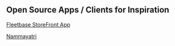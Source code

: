 

## Open Source Apps / Clients for Inspiration

[Fleetbase StoreFront App](https://github.com/fleetbase/storefront-app) 

[Nammayatri](https://github.com/nammayatri/nammayatri)


